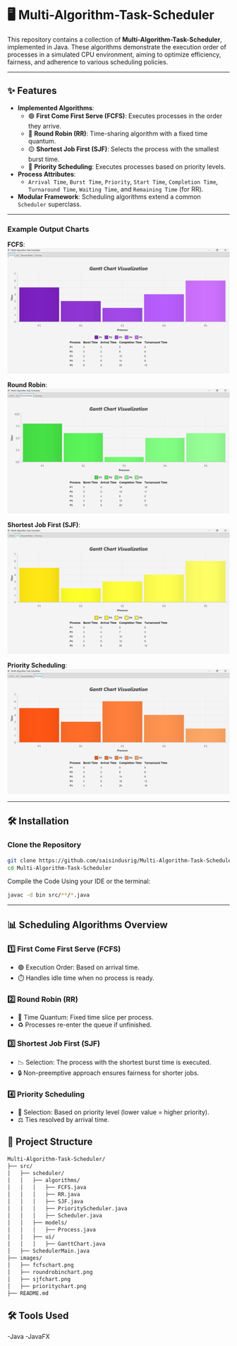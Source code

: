 # 🖥️ Multi-Algorithm-Task-Scheduler

This repository contains a collection of **Multi-Algorithm-Task-Scheduler**, implemented in Java. These algorithms demonstrate the execution order of processes in a simulated CPU environment, aiming to optimize efficiency, fairness, and adherence to various scheduling policies.

---

## ✨ Features

- **Implemented Algorithms**:
  - 🟢 **First Come First Serve (FCFS)**: Executes processes in the order they arrive.
  - 🔵 **Round Robin (RR)**: Time-sharing algorithm with a fixed time quantum.
  - 🟡 **Shortest Job First (SJF)**: Selects the process with the smallest burst time.
  - 🔴 **Priority Scheduling**: Executes processes based on priority levels.
- **Process Attributes**:
  - `Arrival Time`, `Burst Time`, `Priority`, `Start Time`, `Completion Time`, `Turnaround Time`, `Waiting Time`, and `Remaining Time` (for RR).
- **Modular Framework**: Scheduling algorithms extend a common `Scheduler` superclass.

---
### Example Output Charts
**FCFS**:  
![FCFS Example](images/fcfschart.png)  

**Round Robin**:  
![Round Robin Example](images/roundrobinchart.png)  

**Shortest Job First (SJF)**:  
![SJF Example](images/sjfchart.png)  

**Priority Scheduling**:  
![Priority Scheduling Example](images/prioritychart.png) 

---

## 🛠️ Installation

### Clone the Repository
```bash
git clone https://github.com/saisindusrig/Multi-Algorithm-Task-Scheduler
cd Multi-Algorithm-Task-Scheduler
```
Compile the Code
Using your IDE or the terminal:

```bash
javac -d bin src/**/*.java
```
---

## 📊 Scheduling Algorithms Overview

### 1️⃣ First Come First Serve (FCFS)
- 🟢 Execution Order: Based on arrival time.
- ⏱️ Handles idle time when no process is ready.

### 2️⃣ Round Robin (RR)
- 🔄 Time Quantum: Fixed time slice per process.
- ♻️ Processes re-enter the queue if unfinished.

### 3️⃣ Shortest Job First (SJF)
- 📉 Selection: The process with the shortest burst time is executed.
- 🔒 Non-preemptive approach ensures fairness for shorter jobs.

### 4️⃣ Priority Scheduling
- 📌 Selection: Based on priority level (lower value = higher priority).
- ⚖️ Ties resolved by arrival time.

## 📂 Project Structure

```
Multi-Algorithm-Task-Scheduler/
├── src/
│   ├── scheduler/
│   │   ├── algorithms/
│   │   │   ├── FCFS.java
│   │   │   ├── RR.java
│   │   │   ├── SJF.java
│   │   │   ├── PriorityScheduler.java
│   │   │   ├── Scheduler.java        
│   │   ├── models/
│   │   │   ├── Process.java
│   │   ├── ui/
│   │   │   ├── GanttChart.java
│   ├── SchedulerMain.java
├── images/
│   ├── fcfschart.png         
│   ├── roundrobinchart.png           
│   ├── sjfchart.png         
│   ├── prioritychart.png     
├── README.md

```

## 🛠️ Tools Used
-Java
-JavaFX

